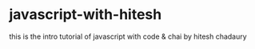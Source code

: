 # javascript-with-hitesh
this is the intro tutorial of javascript with code &amp; chai by hitesh chadaury
